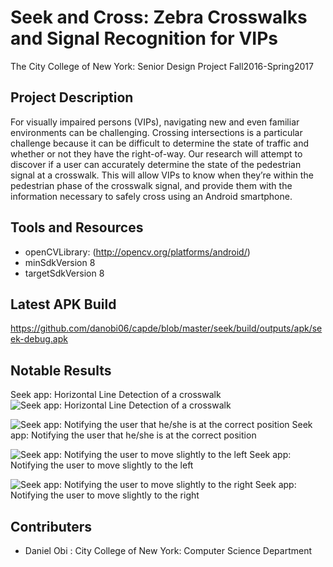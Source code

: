 # Seek and Cross: Zebra Crosswalks and Signal Recognition for VIPs
The City College of New York: Senior Design Project Fall2016-Spring2017

## Project Description
For visually impaired persons (VIPs), navigating new and even familiar environments can be challenging. Crossing intersections is a particular challenge because it can be difficult to determine the state of traffic and whether or not they have the right-of-way. Our research will attempt to discover if a user can accurately determine the state of the pedestrian signal at a crosswalk. This will allow VIPs to know when they’re within the pedestrian phase of the crosswalk signal, and provide them with the information necessary to safely cross using an Android smartphone.

## Tools and Resources
* openCVLibrary: (http://opencv.org/platforms/android/)
* minSdkVersion 8
* targetSdkVersion 8

## Latest APK Build
https://github.com/danobi06/capde/blob/master/seek/build/outputs/apk/seek-debug.apk

## Notable Results
Seek app: Horizontal Line Detection of a crosswalk
![Seek app: Horizontal Line Detection of a crosswalk](http://ccvcl.org/mediawiki/images/3/3b/Seek_crosswalk1.jpg)

![Seek app: Notifying the user that he/she is at the correct position
](http://ccvcl.org/mediawiki/images/f/fe/Screenshot_20170527-143302.png)
Seek app: Notifying the user that he/she is at the correct position

![Seek app: Notifying the user to move slightly to the left](http://ccvcl.org/mediawiki/images/6/6e/Screenshot_20170527-143320.png)
Seek app: Notifying the user to move slightly to the left


![Seek app: Notifying the user to move slightly to the right](http://ccvcl.org/mediawiki/images/2/2f/Screenshot_20170527-143313.png)
Seek app: Notifying the user to move slightly to the right

## Contributers
- Daniel Obi : City College of New York: Computer Science Department 
